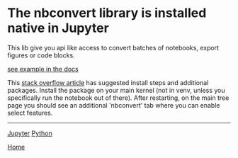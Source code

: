 # The nbconvert library is installed native in Jupyter

This lib give you api like access to convert batches of notebooks, export
figures or code blocks.

[see example in the docs](https://nbconvert.readthedocs.io/en/latest/nbconvert_library.html)

This [stack overflow article](https://stackoverflow.com/questions/33159518/collapse-cell-in-jupyter-notebook)
has suggested install steps and additional packages.  Install the package on your main kernel
(not in venv, unless you specifically run the notebook out of there).  After restarting, on the main
tree page you should see an additional 'nbconvert' tab where you can enable select features. 

---
[Jupyter](https://ch3ck3rs.github.io/knowledge_base/python/jupyter)
[Python](https://ch3ck3rs.github.io/knowledge_base/python)

[Home](https://ch3ck3rs.github.io/knowledge_base)
